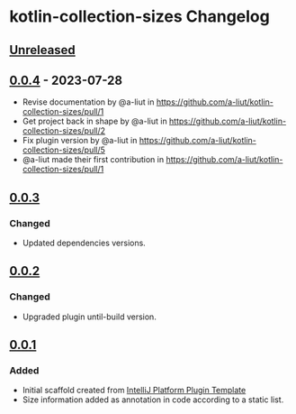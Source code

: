 <!-- Keep a Changelog guide -> https://keepachangelog.com -->

# kotlin-collection-sizes Changelog

## [Unreleased]

## [0.0.4] - 2023-07-28
- Revise documentation by @a-liut in https://github.com/a-liut/kotlin-collection-sizes/pull/1
- Get project back in shape by @a-liut in https://github.com/a-liut/kotlin-collection-sizes/pull/2
- Fix plugin version by @a-liut in https://github.com/a-liut/kotlin-collection-sizes/pull/5
- @a-liut made their first contribution in https://github.com/a-liut/kotlin-collection-sizes/pull/1

## [0.0.3]

### Changed
- Updated dependencies versions.

## [0.0.2]

### Changed
- Upgraded plugin until-build version.

## [0.0.1]

### Added
- Initial scaffold created from [IntelliJ Platform Plugin Template](https://github.com/JetBrains/intellij-platform-plugin-template)
- Size information added as annotation in code according to a static list.

[Unreleased]: https://github.com/a-liut/kotlin-collection-sizes/compare/v0.0.4...HEAD
[0.0.4]: https://github.com/a-liut/kotlin-collection-sizes/compare/v0.0.3...v0.0.4
[0.0.3]: https://github.com/a-liut/kotlin-collection-sizes/compare/v0.0.2...v0.0.3
[0.0.2]: https://github.com/a-liut/kotlin-collection-sizes/compare/v0.0.1...v0.0.2
[0.0.1]: https://github.com/a-liut/kotlin-collection-sizes/commits/v0.0.1
